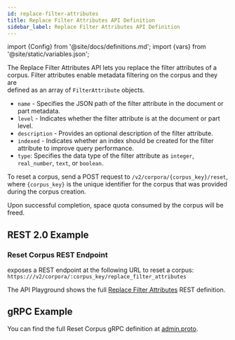 ```yaml
---
id: replace-filter-attributes
title: Replace Filter Attributes API Definition
sidebar_label: Replace Filter Attributes API Definition
---
```


import {Config} from '@site/docs/definitions.md';
import {vars} from '@site/static/variables.json';

The Replace Filter Attributes API lets you replace the filter attributes of a 
corpus. Filter attributes enable metadata filtering on the corpus and they are  
defined as an array of `FilterAttribute` objects.

* `name` - Specifies the JSON path of the filter attribute in the document 
  or part metadata.
* `level` - Indicates whether the filter attribute is at the document or 
  part level.
* `description` - Provides an optional description of the filter attribute.
* `indexed` - Indicates whether an index should be created for the filter 
  attribute to improve query performance.
* `type`: Specifies the data type of the filter attribute as `integer`, 
  `real_number`, `text`, or `boolean`.

To reset a corpus, send a POST request to `/v2/corpora/{corpus_key}/reset`, 
where `{corpus_key}` is the unique identifier for the corpus that was provided 
during the corpus creation.

Upon successful completion, space quota consumed by the corpus will be freed.

## REST 2.0 Example

### Reset Corpus REST Endpoint

<Config v="names.product"/> exposes a REST endpoint at the following URL
to reset a corpus:
<code>https://<Config v="domains.rest.admin"/>/v2/corpora/:corpus_key/replace_filter_attributes</code>

The API Playground shows the full [Replace Filter Attributes](/docs/rest-api/replace-filter-attributes) REST definition.

## gRPC Example

You can find the full Reset Corpus gRPC definition at [admin.proto](https://github.com/vectara/protos/blob/main/admin.proto).
